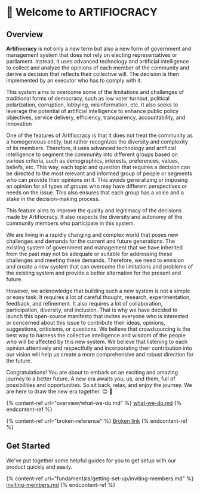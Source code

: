 # 👋 Welcome to ARTIFIOCRACY

## Overview

**Artifiocracy** is not only a new term but also a new form of government and management system that does not rely on electing representatives or parliament. Instead, it uses advanced technology and artificial intelligence to collect and analyze the opinions of each member of the community and derive a decision that reflects their collective will. The decision is then implemented by an executor who has to comply with it.

This system aims to overcome some of the limitations and challenges of traditional forms of democracy, such as low voter turnout, political polarization, corruption, lobbying, misinformation, etc. It also seeks to leverage the potential of artificial intelligence to enhance public policy objectives, service delivery, efficiency, transparency, accountability, and innovation

One of the features of Artifiocracy is that it does not treat the community as a homogeneous entity, but rather recognizes the diversity and complexity of its members. Therefore, it uses advanced technology and artificial intelligence to segment the community into different groups based on various criteria, such as demographics, interests, preferences, values, beliefs, etc. This way, each topic and question that requires a decision can be directed to the most relevant and informed group of people or segments who can provide their opinions on it. This avoids generalizing or imposing an opinion for all types of groups who may have different perspectives or needs on the issue. This also ensures that each group has a voice and a stake in the decision-making process.

This feature aims to improve the quality and legitimacy of the decisions made by Artifiocracy. It also respects the diversity and autonomy of the community members who participate in this system.

We are living in a rapidly changing and complex world that poses new challenges and demands for the current and future generations. The existing system of government and management that we have inherited from the past may not be adequate or suitable for addressing these challenges and meeting these demands. Therefore, we need to envision and create a new system that can overcome the limitations and problems of the existing system and provide a better alternative for the present and future.

However, we acknowledge that building such a new system is not a simple or easy task. It requires a lot of careful thought, research, experimentation, feedback, and refinement. It also requires a lot of collaboration, participation, diversity, and inclusion. That is why we have decided to launch this open-source manifesto that invites everyone who is interested or concerned about this issue to contribute their ideas, opinions, suggestions, criticisms, or questions. We believe that crowdsourcing is the best way to harness the collective intelligence and wisdom of the people who will be affected by this new system. We believe that listening to each opinion attentively and respectfully and incorporating their contribution into our vision will help us create a more comprehensive and robust direction for the future.

Congratulations! You are about to embark on an exciting and amazing journey to a better future. A new era awaits you, us, and them, full of possibilities and opportunities. So sit back, relax, and enjoy the journey. We are here to draw the new era together. 😊 :clap:





{% content-ref url="overview/what-we-do.md" %}
[what-we-do.md](overview/what-we-do.md)
{% endcontent-ref %}

{% content-ref url="broken-reference" %}
[Broken link](broken-reference)
{% endcontent-ref %}

## Get Started

We've put together some helpful guides for you to get setup with our product quickly and easily.

{% content-ref url="fundamentals/getting-set-up/inviting-members.md" %}
[inviting-members.md](fundamentals/getting-set-up/inviting-members.md)
{% endcontent-ref %}
